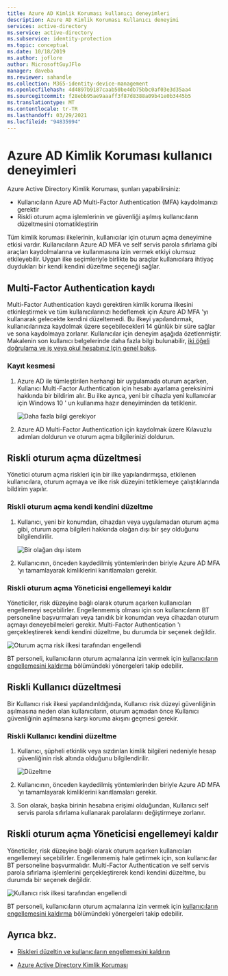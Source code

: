 ```yaml
---
title: Azure AD Kimlik Koruması kullanıcı deneyimleri
description: Azure AD Kimlik Koruması Kullanıcı deneyimi
services: active-directory
ms.service: active-directory
ms.subservice: identity-protection
ms.topic: conceptual
ms.date: 10/18/2019
ms.author: joflore
author: MicrosoftGuyJFlo
manager: daveba
ms.reviewer: sahandle
ms.collection: M365-identity-device-management
ms.openlocfilehash: 4d4897b9187caab50be4db75bbc0af03e3d35aa4
ms.sourcegitcommit: f28ebb95ae9aaaff3f87d8388a09b41e0b3445b5
ms.translationtype: MT
ms.contentlocale: tr-TR
ms.lasthandoff: 03/29/2021
ms.locfileid: "94835994"
---
```

# <a name="user-experiences-with-azure-ad-identity-protection"></a>Azure AD Kimlik Koruması kullanıcı deneyimleri

Azure Active Directory Kimlik Koruması, şunları yapabilirsiniz:

* Kullanıcıların Azure AD Multi-Factor Authentication (MFA) kaydolmanızı gerektir
* Riskli oturum açma işlemlerinin ve güvenliği aşılmış kullanıcıların düzeltmesini otomatikleştirin

Tüm kimlik koruması ilkelerinin, kullanıcılar için oturum açma deneyimine etkisi vardır. Kullanıcıların Azure AD MFA ve self servis parola sıfırlama gibi araçları kaydolmalarına ve kullanmasına izin vermek etkiyi olumsuz etkileyebilir. Uygun ilke seçimleriyle birlikte bu araçlar kullanıcılara ihtiyaç duydukları bir kendi kendini düzeltme seçeneği sağlar.

## <a name="multi-factor-authentication-registration"></a>Multi-Factor Authentication kaydı

Multi-Factor Authentication kaydı gerektiren kimlik koruma ilkesini etkinleştirmek ve tüm kullanıcılarınızı hedeflemek için Azure AD MFA 'yı kullanarak gelecekte kendini düzeltemedi. Bu ilkeyi yapılandırmak, kullanıcılarınıza kaydolmak üzere seçebilecekleri 14 günlük bir süre sağlar ve sona kaydolmaya zorlanır. Kullanıcılar için deneyim aşağıda özetlenmiştir. Makalenin son kullanıcı belgelerinde daha fazla bilgi bulunabilir, [iki öğeli doğrulama ve iş veya okul hesabınız Için genel bakış](../user-help/multi-factor-authentication-end-user-first-time.md).

### <a name="registration-interrupt"></a>Kayıt kesmesi

1. Azure AD ile tümleştirilen herhangi bir uygulamada oturum açarken, Kullanıcı Multi-Factor Authentication için hesabı ayarlama gereksinimi hakkında bir bildirim alır. Bu ilke ayrıca, yeni bir cihazla yeni kullanıcılar için Windows 10 ' un kullanıma hazır deneyiminden da tetiklenir.
   
    ![Daha fazla bilgi gerekiyor](./media/concept-identity-protection-user-experience/identity-protection-experience-more-info-mfa.png)

1. Azure AD Multi-Factor Authentication için kaydolmak üzere Kılavuzlu adımları doldurun ve oturum açma bilgilerinizi doldurun.

## <a name="risky-sign-in-remediation"></a>Riskli oturum açma düzeltmesi

Yönetici oturum açma riskleri için bir ilke yapılandırmışsa, etkilenen kullanıcılara, oturum açmaya ve ilke risk düzeyini tetiklemeye çalıştıklarında bildirim yapılır. 

### <a name="risky-sign-in-self-remediation"></a>Riskli oturum açma kendi kendini düzeltme

1. Kullanıcı, yeni bir konumdan, cihazdan veya uygulamadan oturum açma gibi, oturum açma bilgileri hakkında olağan dışı bir şey olduğunu bilgilendirilir.
   
    ![Bir olağan dışı istem](./media/concept-identity-protection-user-experience/120.png)

1. Kullanıcının, önceden kaydedilmiş yöntemlerinden biriyle Azure AD MFA 'yı tamamlayarak kimliklerini kanıtlamaları gerekir. 

### <a name="risky-sign-in-administrator-unblock"></a>Riskli oturum açma Yöneticisi engellemeyi kaldır

Yöneticiler, risk düzeyine bağlı olarak oturum açarken kullanıcıları engellemeyi seçebilirler. Engellenmemiş olması için son kullanıcıların BT personeline başvurmaları veya tanıdık bir konumdan veya cihazdan oturum açmayı deneyebilmeleri gerekir. Multi-Factor Authentication 'ı gerçekleştirerek kendi kendini düzeltme, bu durumda bir seçenek değildir.

![Oturum açma risk ilkesi tarafından engellendi](./media/concept-identity-protection-user-experience/200.png)

BT personeli, kullanıcıların oturum açmalarına izin vermek için [kullanıcıların engellemesini kaldırma](howto-identity-protection-remediate-unblock.md#unblocking-based-on-sign-in-risk) bölümündeki yönergeleri takip edebilir.

## <a name="risky-user-remediation"></a>Riskli Kullanıcı düzeltmesi

Bir Kullanıcı risk ilkesi yapılandırıldığında, Kullanıcı risk düzeyi güvenliğinin aşılmasına neden olan kullanıcıların, oturum açmadan önce Kullanıcı güvenliğinin aşılmasına karşı koruma akışını geçmesi gerekir. 

### <a name="risky-user-self-remediation"></a>Riskli Kullanıcı kendini düzeltme

1. Kullanıcı, şüpheli etkinlik veya sızdırılan kimlik bilgileri nedeniyle hesap güvenliğinin risk altında olduğunu bilgilendirilir.
   
    ![Düzeltme](./media/concept-identity-protection-user-experience/101.png)

1. Kullanıcının, önceden kaydedilmiş yöntemlerinden biriyle Azure AD MFA 'yı tamamlayarak kimliklerini kanıtlamaları gerekir. 
1. Son olarak, başka birinin hesabına erişimi olduğundan, Kullanıcı self servis parola sıfırlama kullanarak parolalarını değiştirmeye zorlanır.

## <a name="risky-sign-in-administrator-unblock"></a>Riskli oturum açma Yöneticisi engellemeyi kaldır

Yöneticiler, risk düzeyine bağlı olarak oturum açarken kullanıcıları engellemeyi seçebilirler. Engellenmemiş hale getirmek için, son kullanıcılar BT personeline başvurmalıdır. Multi-Factor Authentication ve self servis parola sıfırlama işlemlerini gerçekleştirerek kendi kendini düzeltme, bu durumda bir seçenek değildir.

![Kullanıcı risk ilkesi tarafından engellendi](./media/concept-identity-protection-user-experience/104.png)

BT personeli, kullanıcıların oturum açmalarına izin vermek için [kullanıcıların engellemesini kaldırma](howto-identity-protection-remediate-unblock.md#unblocking-based-on-user-risk) bölümündeki yönergeleri takip edebilir.

## <a name="see-also"></a>Ayrıca bkz.

- [Riskleri düzeltin ve kullanıcıların engellemesini kaldırın](howto-identity-protection-remediate-unblock.md)

- [Azure Active Directory Kimlik Koruması](./overview-identity-protection.md)